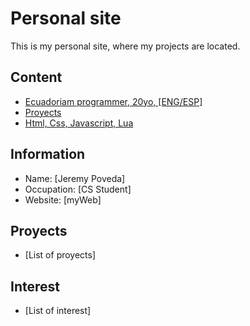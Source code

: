 # Personal site
This is my personal site, where my projects are located. 
## Content
* [Ecuadoriam programmer, 20yo, [ENG/ESP]](#información-personal)
* [Proyects](#proyectos)
* [Html, Css, Javascript, Lua](#intereses)
## Information
* Name: [Jeremy Poveda]
* Occupation: [CS Student]
* Website: [myWeb]
## Proyects
* [List of proyects]
## Interest
* [List of interest]
